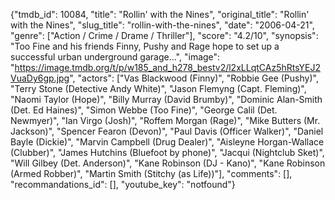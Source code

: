{"tmdb_id": 10084, "title": "Rollin' with the Nines", "original_title": "Rollin' with the Nines", "slug_title": "rollin-with-the-nines", "date": "2006-04-21", "genre": ["Action / Crime / Drame / Thriller"], "score": "4.2/10", "synopsis": "Too Fine and his friends Finny, Pushy and Rage hope to set up a successful urban underground garage...", "image": "https://image.tmdb.org/t/p/w185_and_h278_bestv2/l2xLLqtCAz5hRtsYEJ2VuaDy6gp.jpg", "actors": ["Vas Blackwood (Finny)", "Robbie Gee (Pushy)", "Terry Stone (Detective Andy White)", "Jason Flemyng (Capt. Fleming)", "Naomi Taylor (Hope)", "Billy Murray (David Brumby)", "Dominic Alan-Smith (Det. Ed Haines)", "Simon Webbe (Too Fine)", "George Calil (Det. Newmyer)", "Ian Virgo (Josh)", "Roffem Morgan (Rage)", "Mike Butters (Mr. Jackson)", "Spencer Fearon (Devon)", "Paul Davis (Officer Walker)", "Daniel Bayle (Dickie)", "Marvin Campbell (Drug Dealer)", "Aisleyne Horgan-Wallace (Clubber)", "James Hutchins (Bluefoot by phone)", "Jacqui (Nightclub Sket)", "Will Gilbey (Det. Anderson)", "Kane Robinson (DJ - Kano)", "Kane Robinson (Armed Robber)", "Martin Smith (Stitchy (as Life))"], "comments": [], "recommandations_id": [], "youtube_key": "notfound"}